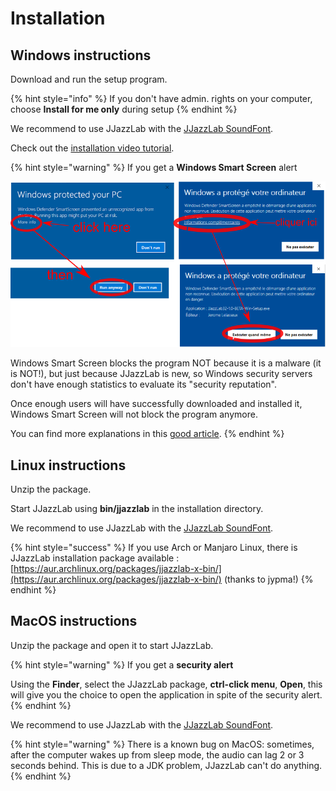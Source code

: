 # Installation

## Windows instructions

Download and run the setup program.&#x20;

{% hint style="info" %}
If you don't have admin. rights on your computer, choose **Install for me only** during setup
{% endhint %}

We recommend to use JJazzLab with the [JJazzLab SoundFont](configuration/jjazzlab-soundfont/).

Check out the [installation video tutorial](video-tutorials.md#installation-windows-only).

{% hint style="warning" %}
If you get a **Windows Smart Screen** alert

![](.gitbook/assets/Win10SmartScreen.png)&#x20;

Windows Smart Screen blocks the program NOT because it is a malware (it is NOT!), but just because JJazzLab is new, so Windows security servers don't have enough statistics to evaluate its "security reputation".

Once enough users will have successfully downloaded and installed it, Windows Smart Screen will not block the program anymore.

You can find more explanations in this [good article](https://www.digitalcitizen.life/what-smartscreen-filter-how-does-it-work).
{% endhint %}



## Linux instructions

Unzip the package.&#x20;

Start JJazzLab using **bin/jjazzlab** in the installation directory.&#x20;

We recommend to use JJazzLab with the [JJazzLab SoundFont](configuration/jjazzlab-soundfont/).

{% hint style="success" %}
If you use Arch or Manjaro Linux, there is JJazzLab installation package available : [https://aur.archlinux.org/packages/jjazzlab-x-bin/](https://aur.archlinux.org/packages/jjazzlab-x-bin/)    (thanks to jypma!)&#x20;
{% endhint %}

## MacOS instructions

Unzip the package and open it to start JJazzLab.&#x20;

{% hint style="warning" %}
If you get a **security alert**

Using the **Finder**, select the JJazzLab package, **ctrl-click menu**, **Open**, this will give you the choice to open the application in spite of the security alert.
{% endhint %}

We recommend to use JJazzLab with the [JJazzLab SoundFont](configuration/jjazzlab-soundfont/).

{% hint style="warning" %}
There is a known bug on MacOS: sometimes, after the computer wakes up from sleep mode, the audio can lag 2 or 3 seconds behind. This is due to a JDK problem, JJazzLab can't do anything.
{% endhint %}
